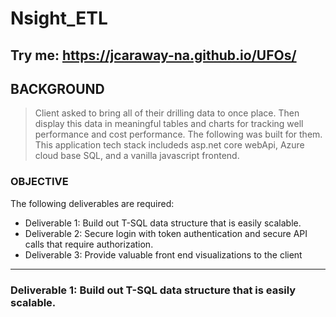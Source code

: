 # Nsight_ETL

## Try me: https://jcaraway-na.github.io/UFOs/

## BACKGROUND

> Client asked to bring all of their drilling data to once place. Then display this data in meaningful tables and charts for tracking well performance and cost performance. The following was built for them. This application tech stack includeds asp.net core webApi, Azure cloud base SQL, and a vanilla javascript frontend.

### OBJECTIVE

The following deliverables are required:

- Deliverable 1: Build out T-SQL data structure that is easily scalable. 
- Deliverable 2: Secure login with token authentication and secure API calls that require authorization.
- Deliverable 3: Provide valuable front end visualizations to the client

---

### Deliverable 1: Build out T-SQL data structure that is easily scalable. 

> 


